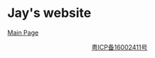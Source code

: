 # Jay's website

[Main Page](http://nbviewer.jupyter.org/github/lijieamd/ipypage/blob/master/Index.ipynb)


<center>
  <a href="www.beian.miit.gov.cn">
    粤ICP备16002411号
  </a>
</center>
